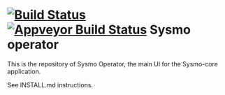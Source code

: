 [![Build Status](https://travis-ci.org/sysmo-nms/sysmo-operator.svg?branch=master)](https://travis-ci.org/sysmo-nms/sysmo-operator)
[![Appveyor Build Status](https://ci.appveyor.com/api/projects/status/github/sysmo-nms/sysmo-operator?branch=master&svg=true)](https://ci.appveyor.com/project/ssbx/sysmo-operator)
Sysmo operator
==============

This is the repository of Sysmo Operator, the main UI for the Sysmo-core application.

See INSTALL.md instructions.